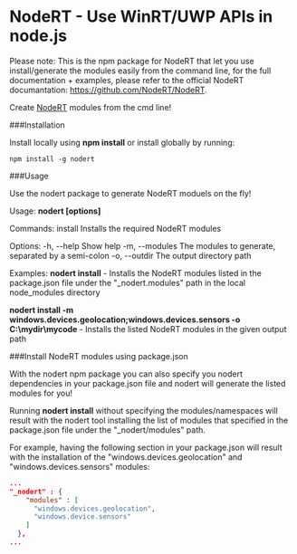 NodeRT - Use WinRT/UWP APIs in node.js
=====

Please note: This is the npm package for NodeRT that let you use install/generate the modules easily from the command line, 
for the full documentation + examples, please refer to the official NodeRT documantation: https://github.com/NodeRT/NodeRT.

Create <a href="https://github.com/NodeRT/NodeRT">NodeRT</a> modules from the cmd line!

###Installation

Install locally using <b>npm install</b> or install globally by running:

```
npm install -g nodert
```

###Usage

Use the nodert package to generate NodeRT moduels on the fly!

Usage: <b>nodert <command> [options]</b>

Commands:
  install  Installs the required NodeRT modules

Options:
  -h, --help     Show help
  -m, --modules  The modules to generate, separated by a semi-colon
  -o, --outdir   The output directory path

Examples:
  <b>nodert install</b> - Installs the NodeRT modules listed in the package.json file under the "_nodert.modules" path in the local node_modules directory
  
  <b>nodert install -m  windows.devices.geolocation;windows.devices.sensors  -o C:\mydir\mycode</b> - Installs the listed NodeRT modules in the given output path
  
 
###Install NodeRT modules using package.json

With the nodert npm package you can also specify you nodert dependencies in your package.json file and nodert will generate the listed modules for you!

Running <b>nodert install</b> without specifying the modules/namespaces will result with the nodert tool installing the list of modules that specified in the package.json file under the "_nodert/modules" path.

For example, having the following section in your package.json will result with the installation of the "windows.devices.geolocation" and "windows.devices.sensors" modules:

```json
...
"_nodert" : {
    "modules" : [
	  "windows.devices.geolocation",
	  "windows.device.sensors"
	]
  },
...  
```

